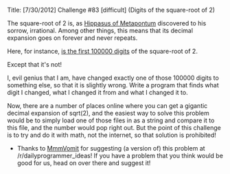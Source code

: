 Title: [7/30/2012] Challenge #83 [difficult] (Digits of the square-root of 2)

The square-root of 2 is, as [Hippasus of Metapontum](http://en.wikipedia.org/wiki/Hippasus) discovered to his sorrow, irrational. Among other things, this means that its decimal expansion goes on forever and never repeats. 

Here, for instance, [is the first 100000 digits](http://pastebin.com/tQ3NwP05) of the square-root of 2. 

Except that it's not! 

I, evil genius that I am, have changed exactly one of those 100000 digits to something else, so that it is slightly wrong. Write a program that finds what digit I changed, what I changed it from and what I changed it to. 

Now, there are a number of places online where you can get a gigantic decimal expansion of sqrt(2), and the easiest way to solve this problem would be to simply load one of those files in as a string and compare it to this file, and the number would pop right out. But the point of this challenge is to try and do it with math, not the internet, so that solution is prohibited!

* Thanks to [MmmVomit](http://www.reddit.com/user/MmmVomit) for suggesting (a version of) this problem at /r/dailyprogrammer_ideas! If you have a problem that you think would be good for us, head on over there and suggest it!